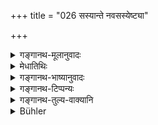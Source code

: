 +++
title = "026 सस्यान्ते नवसस्येष्ट्या"

+++

<details><summary>गङ्गानथ-मूलानुवादः</summary>

At the end of the grains, the Brāhmaṇa shall perform the “New-Harvest sacrifice;” at the end of the seasons, the “Adhvara-sacrifices;” at the end of the solstices the “Animal-sacrifice;” and at the end of the year the “Soma-sacrifices.”—(26)
</details>

<details><summary>मेधातिथिः</summary>

[^७७]:
     M: ayanasyādau; G 1st ed.: ayanādau te; G 2nd ed: ayanānte te

**सस्य**शब्दो व्रीह्यादिधान्यवचनः । तस्य्**आन्तः** क्षयः । पूर्वसस्येषु क्षीणेषु **नवसस्येष्ट्या** यजेत, आग्रयणेनेत्य् अर्थः । 

- न चात्र पूर्वसस्यक्षय आग्रयणनिमित्तम्, नापि नवसस्यागमः, किं तर्हि अकृताग्रयणस्य नवान्नाशनं प्रतिषिद्धम् । येनाह- "नानिष्ट्वा । । । नवान्नम् अद्यात्" (म्ध् ४.२७) इति । अतो नवसस्यभक्षणम् आग्रयणेनेत्य् अर्थः । तेन यजेतेति व्याचक्षते । 

- अस्मिंस् तु पक्षे पूर्वसस्याभावात् नवसस्यस्य भावाद् अन्यतो वा, असत्यां चाशिशिक्षायां न नियमतया आग्रयणं प्राप्नोति । अथेदं **सस्यान्त** इति नवोत्पत्त्युपलक्षणम्, तदानिष्ट्वा भकषं प्राप्नोति ।

- तस्माद् द्वे एते वाक्ये । "**नानिष्ट्वाश्नीयात्**" इत्य् एकम्, "**सस्यान्ते**" इति द्वितीयम् । **सस्यान्त**ग्रहणेन च सस्योत्पत्तिर् एवाभिप्रेता, नियतत्वात् तस्या निमित्तस्योपपत्तिः । क्षयस् त्व् अनियतः, धनिनां हि त्रैवार्षिकान्य् अपि धान्यान्य् अत्र प्रवर्तन्ते । अत एव सूत्रकारः "सस्यं नाश्नीयाद् अग्निहोत्रम् अहुत्वा" इति; तथा "यदा वर्षस्य तृप्तः स्याद् अथाग्रयणेन यजेत" इति । तथेदम् अपरम् "शरदि नवान्नम्" इति कालविशेषविधायकम् । तत्र यस्य पूर्वसस्यक्षयो नास्ति, स शरदम् आद्रियते, इतरस् तु न । एवम् उभयोर् अर्थवत्ता च भवति । इतरथा एवम् एवावक्ष्यत- "नवसस्योत्पत्तौ नवसस्येष्ट्या यजेत" इति । यस् त्व् आह "नानिष्ट्वा नवसस्येष्ट्या न चान्नम् अश्नीयात्" इति, तेन उत्पन्नेष्व् अपि नवसस्येषु विद्यमानस्य अस्ति शरत्प्रतिपालनम् । नवसस्योत्पत्तिनिमित्तत्वाच् च असत्याम् अपि नवान्नाशनेच्छायां नियमतः आग्रयणम् ।

- **ऋत्वन्ते** । "ऋतुः संवत्सरः" इतिदर्शनेन चातुर्मास्यानाम् एतत् करणम् उच्यते । **अध्वर**शब्देन तान्य् एवाभिप्रेतानि ।

- अयनयोर् आदी **अयनान्ते** । ते च द्वे अयने दक्षिणम् उत्तरं च । तत्र पशुयागः कर्तव्यो द्विः संवत्सरस्य । सूत्रकारस् त्व् आह "षाण्मास्यः सांवत्सरो वा" इति ।

- **समान्ते** । समाशब्दः संवत्सरपर्यायस् तस्य चान्तः समाप्तिः शिशिरे । न च तत्रेदं सौमिकयागविधानम्, किं तर्हि गते तस्मिन् वसन्त आगते । तथा च श्रुतिः "वसन्ते वसन्ते ज्योतिषा यजेत" (आप्श् १०.२.५) इति । एतावन्ति नित्यानि कर्माणि । तानि यथा कथंचिद् वेदसंन्यासिकेनापि संपाद्यानीति सर्वस्य तात्पर्यम् ॥ ४.२६ ॥
</details>

<details><summary>गङ्गानथ-भाष्यानुवादः</summary>

The term ‘*sasya*,’ ‘*grains*,’ stands for the *Vrīhi* and other grains;—‘*end*’ means *exhaustion*. The meaning is that when the previous supply of grains has become exhausted, he shall perform the ‘New-Harvest Sacrifice,’ *i.e*., the *Āgrayaṇa* sacrifice.

This does not mean that either the exhaustion of the previous supply of grain, or the coming in of the new harvest, is the reason or occasion for the performance of the *Āgrayaṇeṣṭi*; what is meant is that the eating of new grain is prohibited, until one has performed the
*Āgrayaṇeṣṭi*. This is what has been said in the following text—‘Without
having offered the sacrifice, one should not eat new grain.’ On these grounds, some people explain the verse to mean that ‘since one cannot eat new grains without having performed the *Āgrayaṇa* sacrifice, one shall perform this sacrifice.’

But, according to this explanation, it would mean that—if there has been no previous grain-supply, or, if there is no fresh grain-supply, or, if one has no desire to eat new grains, it would not he necessary to perform the *Āgrayaṇa* sacrifice. If the ‘end of previous supply’ be taken to be indicative of the coming in of the new supply \[and there were nothing to prohibit the eating of new grains before performing the sacrifice\], then it becomes possible to eat the new grain without having performed the sacrifice.

For these reasons, we conclude that here we have two declarations—(*a*) ‘he shall not eat without having performed the sacrifice’ (next verse) and (*b*) ‘at the end of the grains, &c.’ (present verse). The ‘end of grains’ is meant to stand for the coining of the new grain; since the
*coming in* is certain, and as such can serve as the occasion for the
sacrifice. The ‘end’ or ‘exhaustion’ (of the former supply), on the other hand, is uncertain; since, in the case of rich men, there are supplies that may last for three years. It is for these reasons that the author of the *Sūtra* has declared—

‘Without having performed the *Agnihotra*, one shall not eat out of the harvest,’ and ‘When one is satisfied for the year, one shall perform the Āgrayaṇa,’—and, further, ‘The new-grain sacrifice is to be doue in the autumn this last laying down the time for the sacrifice. So that the man, for whom there is no ‘end of the former supply,’ will observe the rule regarding autumn being the time for the sacrifice; which will not be done by another person (for whom there is ‘end of former supply’). In this way, both the declarations are found to have their use. If this were not the meaning, then the author would have said simply—‘On the coming of the new harvest, he shall perforin the New-Harvest Sacrifice.’ Since, however, the author says—‘without having performed the New-Harvest Sacrifice, one shall not eat of the new grains,’ it follows that even when the new harvest has come iu, if the man happen to have old corn left, he may wait-till the autumn (for the performance of the sacrifice); and, since the coming in of the new harvest forms the occasion for the sacrifice, the performance of the *Āgrayaṇa* is obligatory, even when the man has no desire to eat new grains.

‘*At the end of the seasons*’—According to the theory that ‘the *season* constitutes the year,’ what this portion of the text lays down is the performance of the *Cāturmāsya* sacrifices; in fact, it is these sacrifices that are referred to by the term ‘*adhvara*,’

‘*End of the solstices*’ means ‘beginning of the two solstices’;—the two solstices being the ‘northern’ and the ‘southern.’ At these, one shall perform the ‘Animal-Sacrifice,’ twice during the year. The author of the Sutra has said—‘This sacrifice is either six monthly or yearly.’

‘*At the end of the year*.’—The term ‘*samā*’ is synonymous with ‘year;’ and the ‘end’ of this is the *śiśira*, the later winter season. The present verse does not mean that the Soma-sacrifice shall be performed during the winter; what is meant is that—‘when the winter has passed and the spring has arrived, the Soma-sacrifice shall be performed.’ Says the
*Śruti*—‘At each spring-season, one shall perform the *Jyotiṣṭoma*
sacrifice.’

What the whole text means is that these constitute the obligatory rites, and, as such, shall be performed, somehow or the other, by even those who have renounced Vedic rituals.—(26).
</details>

<details><summary>गङ्गानथ-टिप्पन्यः</summary>

This verse is quoted in *Aparārka* (p. 217).
</details>

<details><summary>गङ्गानथ-तुल्य-वाक्यानि</summary>

*Viṣṇu* (59.5-9).—‘At each solstice, with the Paśuyāga;—during the
autumn and the summer, with the Āgrayaṇa sacrifice;—also on the ripening of the Vrīhi and the Yava;—he who possesses grains more than what would be needed for three years,—each year, with Soma-sacrifice.’

*Vaśiṣṭha* (11.41).—‘The Brāhmaṇa must necessarily lay the Fires;—he
shall perform the sacrifices of Darśa-Pūrṇamāsa, Āgrayaṇeṣṭi, Cāturmāsya, Paśu and Soma.’

*Yājñavalkya* (1.126).—‘Each year, the Soma,—at each solstice the
Paśu,—and the Āgrayaṇeṣṭi and the Cāturmāsya also shall be performed.’
</details>

<details><summary>Bühler</summary>

026	When the old grain has been consumed the (Agrayana) Ishti with new grain, at the end of the (three) seasons the (Katurmasya-) sacrifices, at the solstices an animal (sacrifice), at the end of the year Soma-offerings.
</details>
